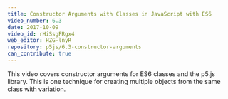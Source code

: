 ```yaml
---
title: Constructor Arguments with Classes in JavaScript with ES6
video_number: 6.3
date: 2017-10-09
video_id: rHiSsgFRgx4
web_editor: HZG-lnyR
repository: p5js/6.3-constructor-arguments
can_contribute: true
---
```


This video covers constructor arguments for ES6 classes and the p5.js library. This is one technique for creating multiple objects from the same class with variation.